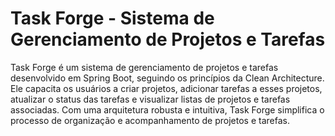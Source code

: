 # Task Forge - Sistema de Gerenciamento de Projetos e Tarefas

Task Forge é um sistema de gerenciamento de projetos e tarefas desenvolvido em Spring Boot, seguindo os princípios da Clean Architecture. Ele capacita os usuários a criar projetos, adicionar tarefas a esses projetos, atualizar o status das tarefas e visualizar listas de projetos e tarefas associadas. Com uma arquitetura robusta e intuitiva, Task Forge simplifica o processo de organização e acompanhamento de projetos e tarefas.